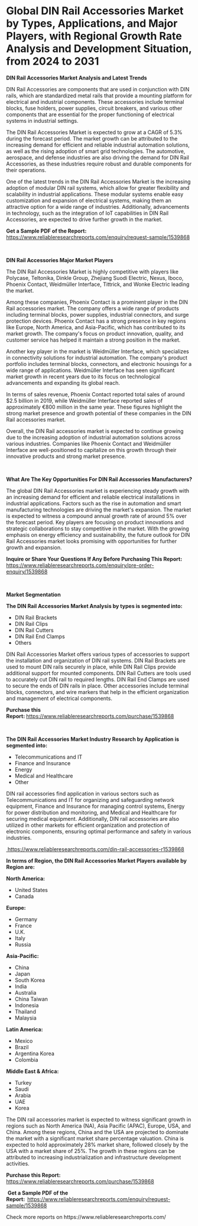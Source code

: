 <p><h1>Global DIN Rail Accessories Market by Types, Applications, and Major Players, with Regional Growth Rate Analysis and Development Situation, from 2024 to 2031</h1></p><p><strong>DIN Rail Accessories Market Analysis and Latest Trends</strong></p>
<p><p>DIN Rail Accessories are components that are used in conjunction with DIN rails, which are standardized metal rails that provide a mounting platform for electrical and industrial components. These accessories include terminal blocks, fuse holders, power supplies, circuit breakers, and various other components that are essential for the proper functioning of electrical systems in industrial settings.</p><p>The DIN Rail Accessories Market is expected to grow at a CAGR of 5.3% during the forecast period. The market growth can be attributed to the increasing demand for efficient and reliable industrial automation solutions, as well as the rising adoption of smart grid technologies. The automotive, aerospace, and defense industries are also driving the demand for DIN Rail Accessories, as these industries require robust and durable components for their operations.</p><p>One of the latest trends in the DIN Rail Accessories Market is the increasing adoption of modular DIN rail systems, which allow for greater flexibility and scalability in industrial applications. These modular systems enable easy customization and expansion of electrical systems, making them an attractive option for a wide range of industries. Additionally, advancements in technology, such as the integration of IoT capabilities in DIN Rail Accessories, are expected to drive further growth in the market.</p></p>
<p><strong>Get a Sample PDF of the Report:&nbsp;</strong> <a href="https://www.reliableresearchreports.com/enquiry/request-sample/1539868">https://www.reliableresearchreports.com/enquiry/request-sample/1539868</a></p>
<p>&nbsp;</p>
<p><strong>DIN Rail Accessories Major Market Players</strong></p>
<p><p>The DIN Rail Accessories Market is highly competitive with players like Polycase, Teltonika, Dinkle Group, Zhejiang Suodi Electric, Nexus, Iboco, Phoenix Contact, Weidmüller Interface, Tittrick, and Wonke Electric leading the market. </p><p>Among these companies, Phoenix Contact is a prominent player in the DIN Rail accessories market. The company offers a wide range of products including terminal blocks, power supplies, industrial connectors, and surge protection devices. Phoenix Contact has a strong presence in key regions like Europe, North America, and Asia-Pacific, which has contributed to its market growth. The company's focus on product innovation, quality, and customer service has helped it maintain a strong position in the market.</p><p>Another key player in the market is Weidmüller Interface, which specializes in connectivity solutions for industrial automation. The company's product portfolio includes terminal blocks, connectors, and electronic housings for a wide range of applications. Weidmüller Interface has seen significant market growth in recent years due to its focus on technological advancements and expanding its global reach.</p><p>In terms of sales revenue, Phoenix Contact reported total sales of around $2.5 billion in 2019, while Weidmüller Interface reported sales of approximately €800 million in the same year. These figures highlight the strong market presence and growth potential of these companies in the DIN Rail accessories market.</p><p>Overall, the DIN Rail accessories market is expected to continue growing due to the increasing adoption of industrial automation solutions across various industries. Companies like Phoenix Contact and Weidmüller Interface are well-positioned to capitalize on this growth through their innovative products and strong market presence.</p></p>
<p>&nbsp;</p>
<p><strong>What Are The Key Opportunities For DIN Rail Accessories Manufacturers?</strong></p>
<p><p>The global DIN Rail Accessories market is experiencing steady growth with an increasing demand for efficient and reliable electrical installations in industrial applications. Factors such as the rise in automation and smart manufacturing technologies are driving the market's expansion. The market is expected to witness a compound annual growth rate of around 5% over the forecast period. Key players are focusing on product innovations and strategic collaborations to stay competitive in the market. With the growing emphasis on energy efficiency and sustainability, the future outlook for DIN Rail Accessories market looks promising with opportunities for further growth and expansion.</p></p>
<p><strong>Inquire or Share Your Questions If Any Before Purchasing This Report:</strong> <a href="https://www.reliableresearchreports.com/enquiry/pre-order-enquiry/1539868">https://www.reliableresearchreports.com/enquiry/pre-order-enquiry/1539868</a></p>
<p>&nbsp;</p>
<p><strong>Market Segmentation</strong></p>
<p><strong>The DIN Rail Accessories Market Analysis by types is segmented into:</strong></p>
<p><ul><li>DIN Rail Brackets</li><li>DIN Rail Clips</li><li>DIN Rail Cutters</li><li>DIN Rail End Clamps</li><li>Others</li></ul></p>
<p><p>DIN Rail Accessories Market offers various types of accessories to support the installation and organization of DIN rail systems. DIN Rail Brackets are used to mount DIN rails securely in place, while DIN Rail Clips provide additional support for mounted components. DIN Rail Cutters are tools used to accurately cut DIN rail to required lengths. DIN Rail End Clamps are used to secure the ends of DIN rails in place. Other accessories include terminal blocks, connectors, and wire markers that help in the efficient organization and management of electrical components.</p></p>
<p><strong>Purchase this Report:&nbsp;</strong><a href="https://www.reliableresearchreports.com/purchase/1539868">https://www.reliableresearchreports.com/purchase/1539868</a></p>
<p>&nbsp;</p>
<p><strong>The DIN Rail Accessories Market Industry Research by Application is segmented into:</strong></p>
<p><ul><li>Telecommunications and IT</li><li>Finance and Insurance</li><li>Energy</li><li>Medical and Healthcare</li><li>Other</li></ul></p>
<p><p>DIN rail accessories find application in various sectors such as Telecommunications and IT for organizing and safeguarding network equipment, Finance and Insurance for managing control systems, Energy for power distribution and monitoring, and Medical and Healthcare for securing medical equipment. Additionally, DIN rail accessories are also utilized in other markets for efficient organization and protection of electronic components, ensuring optimal performance and safety in various industries.</p></p>
<p><a href="https://www.reliableresearchreports.com/din-rail-accessories-r1539868">&nbsp;https://www.reliableresearchreports.com/din-rail-accessories-r1539868</a></p>
<p><strong>In terms of Region, the DIN Rail Accessories Market Players available by Region are:</strong></p>
<p>
    <p> <strong> North America: </strong>
        <ul>
            <li>United States</li>
            <li>Canada</li>
        </ul>
        </p> 
    <p> <strong> Europe: </strong>
        <ul>
            <li>Germany</li>
            <li>France</li>
            <li>U.K.</li>
            <li>Italy</li>
            <li>Russia</li>
        </ul>
        </p> 
    <p> <strong> Asia-Pacific: </strong>
        <ul>
            <li>China</li>
            <li>Japan</li>
            <li>South Korea</li>
            <li>India</li>
            <li>Australia</li>
            <li>China Taiwan</li>
            <li>Indonesia</li>
            <li>Thailand</li>
            <li>Malaysia</li>
        </ul>
        </p> 
    <p> <strong> Latin America: </strong>
        <ul>
            <li>Mexico</li>
            <li>Brazil</li>
            <li>Argentina Korea</li>
            <li>Colombia</li>
        </ul>
        </p> 
    <p> <strong> Middle East & Africa: </strong>
        <ul>
            <li>Turkey</li>
            <li>Saudi</li>
            <li>Arabia</li>
            <li>UAE</li>
            <li>Korea</li>
        </ul>
    </p>
    </p>
<p><p>The DIN rail accessories market is expected to witness significant growth in regions such as North America (NA), Asia Pacific (APAC), Europe, USA, and China. Among these regions, China and the USA are projected to dominate the market with a significant market share percentage valuation. China is expected to hold approximately 28% market share, followed closely by the USA with a market share of 25%. The growth in these regions can be attributed to increasing industrialization and infrastructure development activities.</p></p>
<p><strong>Purchase this Report: </strong><a href="https://www.reliableresearchreports.com/purchase/1539868">https://www.reliableresearchreports.com/purchase/1539868</a></p>
<p>&nbsp;<strong>Get a Sample PDF of the Report:&nbsp;&nbsp;</strong><a href="https://www.reliableresearchreports.com/enquiry/request-sample/1539868">https://www.reliableresearchreports.com/enquiry/request-sample/1539868</a></p>
<p><strong></strong></p>
<p>Check more reports on https://www.reliableresearchreports.com/</p>